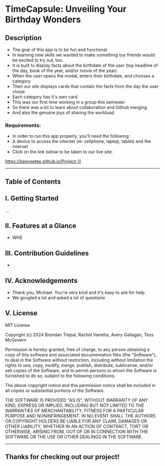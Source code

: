 # TimeCapsule: Unveiling Your Birthday Wonders <br>

## Description <br>
- The goal of this app is to be fun and functional 
- In learning new skills we wanted to make something our friends would be excited to try out, too. 
- It is built to display facts about the birthdate of the user (top headline of the day, book of the year, and/or movie of the year) 
- When the user opens the modal, enters their birthdate, and chooses a category 
- Then our site displays cards that contain the facts from the day the user chose 
- Each category has it's own card 
- This was our first time working in a group this semester 
- So there was a lot to learn about collaboration and Github merging 
- And also the genuine joys of sharing the workload 


### Requirements: <br>
- In order to run this app properly, you'll need the following: 
- A device to access the internet (ie: cellphone, laptop, tablet) and the internet 
- Click on the link below to be taken to our live site: 

https://beeceetee.github.io/Project-1/

---
## Table of Contents





## I. Getting Started
...

## II. Features at a Glance
- WHE

## III. Contribution Guidelines
-

## IV. Acknowledgements
- Thank you, Michael. You're very kind and it's easy to ask for help.
- We googled a lot and asked a lot of questions

## V. License

MIT License

Copyright (c) 2024 Brendan Trepal, Rachel Vanetta, Avery Gallagan, Tess McGovern

Permission is hereby granted, free of charge, to any person obtaining a copy
of this software and associated documentation files (the "Software"), to deal
in the Software without restriction, including without limitation the rights
to use, copy, modify, merge, publish, distribute, sublicense, and/or sell
copies of the Software, and to permit persons to whom the Software is
furnished to do so, subject to the following conditions:

The above copyright notice and this permission notice shall be included in all
copies or substantial portions of the Software.

THE SOFTWARE IS PROVIDED "AS IS", WITHOUT WARRANTY OF ANY KIND, EXPRESS OR
IMPLIED, INCLUDING BUT NOT LIMITED TO THE WARRANTIES OF MERCHANTABILITY,
FITNESS FOR A PARTICULAR PURPOSE AND NONINFRINGEMENT. IN NO EVENT SHALL THE
AUTHORS OR COPYRIGHT HOLDERS BE LIABLE FOR ANY CLAIM, DAMAGES OR OTHER
LIABILITY, WHETHER IN AN ACTION OF CONTRACT, TORT OR OTHERWISE, ARISING FROM,
OUT OF OR IN CONNECTION WITH THE SOFTWARE OR THE USE OR OTHER DEALINGS IN THE
SOFTWARE.

---
## Thanks for checking out our project! 
